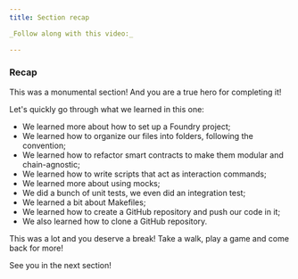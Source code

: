 ```yaml
---
title: Section recap

_Follow along with this video:_

---
```


### Recap

This was a monumental section! And you are a true hero for completing it!

Let's quickly go through what we learned in this one:

- We learned more about how to set up a Foundry project;
- We learned how to organize our files into folders, following the convention;
- We learned how to refactor smart contracts to make them modular and chain-agnostic;
- We learned how to write scripts that act as interaction commands;
- We learned more about using mocks;
- We did a bunch of unit tests, we even did an integration test;
- We learned a bit about Makefiles;
- We learned how to create a GitHub repository and push our code in it;
- We also learned how to clone a GitHub repository.

This was a lot and you deserve a break! Take a walk, play a game and come back for more!

See you in the next section!